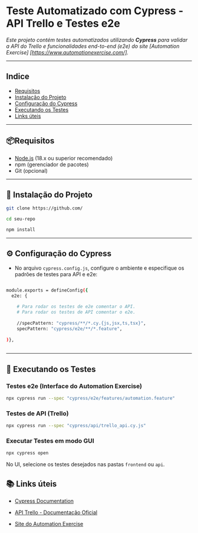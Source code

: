 # Teste Automatizado com Cypress - API Trello e Testes e2e #

*Este projeto contém testes automatizados utilizando **Cypress** para validar a API do Trello e funcionalidades end-to-end (e2e) do site [Automation Exercise] [https://www.automationexercise.com/].*

---
## Indice
- [Requisitos](#-requisitos)
- [Instalação do Projeto](#-instalação-do-projeto)
- [Configuração do Cypress](#️-configuração-do-cypress)
- [Executando os Testes](#-executando-os-testes)
- [Links úteis](#-links-úteis)
---
## 📦Requisitos

- [Node.js](https://nodejs.org/) (18.x ou superior recomendado) 
- npm (gerenciador de pacotes)
- Git (opcional)

---

## 🚀 Instalação do Projeto

```bash
git clone https://github.com/

cd seu-repo

npm install
```

---

## ⚙️ Configuração do Cypress

- No arquivo ``cypress.config.js``, configure o ambiente e especifique os padrões de testes para API e e2e:

```bash

module.exports = defineConfig({
  e2e: {
    
    # Para rodar os testes de e2e comentar o API.
    # Para rodar os testes de API comentar o e2e.
    
    //specPattern: "cypress/**/*.cy.{js,jsx,ts,tsx}",
    specPattern: "cypress/e2e/**/*.feature",
    
)},
    
```

---

## 🧪 Executando os Testes

### Testes e2e (Interface do Automation Exercise)
```bash
npx cypress run --spec "cypress/e2e/features/automation.feature"
```
### Testes de API (Trello)
```bash
npx cypress run --spec "cypress/api/trello_api.cy.js"
```
### Executar Testes em modo GUI
```bash
npx cypress open
```
No UI, selecione os testes desejados nas pastas ``frontend`` ou ``api``.

## 📚 Links úteis

- [Cypress Documentation](https://docs.cypress.io/app/get-started/why-cypress)

- [API Trello - Documentação Oficial](https://trello.com/)

- [Site do Automation Exercise]('https://www.automationexercise.com')

